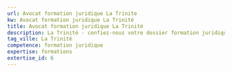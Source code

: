 ```yaml
---
url: Avocat formation juridique La Trinite
kw: Avocat formation juridique La Trinité
title: Avocat formation juridique La Trinité
description: La Trinité - confiez-nous votre dossier formation juridique
tag_ville: La Trinité
competence: formation juridique
expertise: formations
extertise_id: 6
---
```

